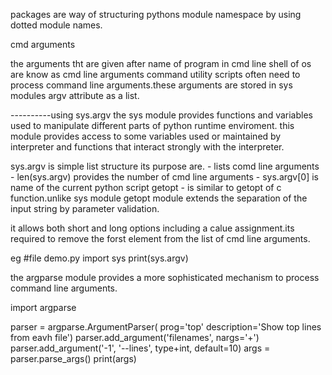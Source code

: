 

packages are way of structuring pythons module namespace by using dotted module names.


cmd arguments

the arguments tht are given after name of program in cmd line shell of os are know as cmd line arguments
 command utility scripts often need to process command line arguments.these arguments are stored in sys modules argv attribute as a list.

----------using sys.argv
the sys module provides functions and variables used to manipulate different parts of python runtime enviroment.
this module provides access to some variables used or maintained by interpreter and functions that interact strongly with the interpreter.

sys.argv is simple list structure its purpose are.
    - lists comd line arguments
    - len(sys.argv) provides the number of cmd line arguments
    - sys.argv[0] is name of the current python script
getopt - is similar to getopt of c function.unlike sys module getopt module extends the separation of the input string by parameter validation.

it allows both short and long options including a calue assignment.its required to remove the forst element from the list of cmd line arguments.

eg #file demo.py
import sys
print(sys.argv)

the argparse module provides a more sophisticated mechanism to process command line arguments.

import argparse

parser = argparse.ArgumentParser(
    prog='top'
    description='Show top lines from eavh file')
parser.add_argument('filenames', nargs='+')
parser.add_argument('-1', '--lines', type+int, default=10)
args = parser.parse_args()
print(args)
